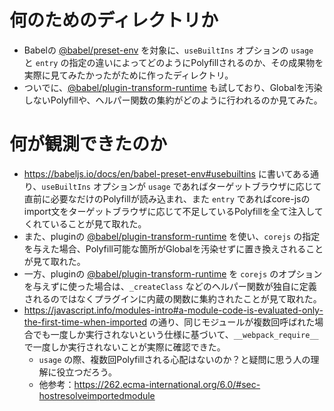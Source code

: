 # 何のためのディレクトリか

* Babelの [@babel/preset-env](https://babeljs.io/docs/en/babel-preset-env) を対象に、`useBuiltIns` オプションの `usage` と `entry` の指定の違いによってどのようにPolyfillされるのか、その成果物を実際に見てみたかったがために作ったディレクトリ。
* ついでに、[@babel/plugin-transform-runtime](https://babeljs.io/docs/en/babel-plugin-transform-runtime) も試しており、Globalを汚染しないPolyfillや、ヘルパー関数の集約がどのように行われるのか見てみた。

# 何が観測できたのか

* https://babeljs.io/docs/en/babel-preset-env#usebuiltins に書いてある通り、`useBuiltIns` オプションが `usage` であればターゲットブラウザに応じて直前に必要なだけのPolyfillが読み込まれ、また `entry` であればcore-jsのimport文をターゲットブラウザに応じて不足しているPolyfillを全て注入してくれていることが見て取れた。
* また、pluginの [@babel/plugin-transform-runtime](https://babeljs.io/docs/en/babel-plugin-transform-runtime) を使い、`corejs` の指定を与えた場合、Polyfill可能な箇所がGlobalを汚染せずに置き換えされることが見て取れた。
* 一方、pluginの [@babel/plugin-transform-runtime](https://babeljs.io/docs/en/babel-plugin-transform-runtime) を `corejs` のオプションを与えずに使った場合は、`_createClass` などのヘルパー関数が独自に定義されるのではなくプラグインに内蔵の関数に集約されたことが見て取れた。
* https://javascript.info/modules-intro#a-module-code-is-evaluated-only-the-first-time-when-imported の通り、同じモジュールが複数回呼ばれた場合でも一度しか実行されないという仕様に基づいて、`__webpack_require__` で一度しか実行されないことが実際に確認できた。
  * `usage` の際、複数回Polyfillされる心配はないのか？と疑問に思う人の理解に役立つだろう。
  * 他参考：https://262.ecma-international.org/6.0/#sec-hostresolveimportedmodule
